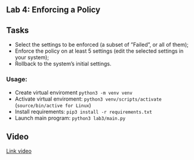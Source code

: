 ## Lab 4: Enforcing a Policy
 

## Tasks
- Select the settings to be enforced (a subset of ”Failed”, or all of them);
- Enforce the policy on at least 5 settings (edit the selected settings in your system);
- Rollback to the system’s initial settings.


### Usage:
- Create virtual enviroment ```python3 -m venv venv```
- Activate virtual enviroment: ```python3 venv/scripts/activate``` (```source/bin/active for Linux```)
- Install requirements: ```pip3 install -r requirements.txt```
- Launch main program: ```python3 lab3/main.py```

## Video
<a href="https://drive.google.com/file/d/17XL4QxIK1xh8tcc9X4pjqRk3ub65JQYt/view?usp=sharing" target="_blank">Link video</a>




